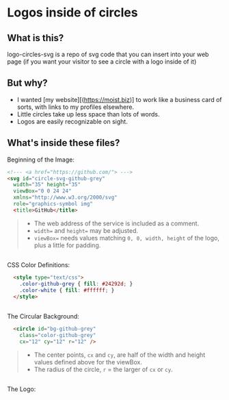 # Logos inside of circles

## What is this?
logo-circles-svg is a repo of svg code that you can insert into your web page (if you want your visitor to see a circle with a logo inside of it)

## But why?
- I wanted [my website][(https://moist.biz)] to work like a business card of sorts, with links to my profiles elsewhere.
- Little circles take up less space than lots of words.
- Logos are easily recognizable on sight.

## What's inside these files?

Beginning of the Image:
```html
<!--- <a href="https://github.com/"> --->
<svg id="circle-svg-github-grey"
  width="35" height="35"
  viewBox="0 0 24 24"
  xmlns="http://www.w3.org/2000/svg"
  role="graphics-symbol img" 
  <title>GitHub</title>
```

> - The web address of the service is included as a comment.
> - `width=` and `height=` may be adjusted.
> - `viewBox=` needs values matching `0, 0, width, height` of the logo, plus a little for padding.

##

CSS Color Definitions:
```html
  <style type="text/css">
    .color-github-grey { fill: #24292d; }
    .color-white { fill: #ffffff; }
  </style>
```

##

The Circular Background:
```html
  <circle id="bg-github-grey"
    class="color-github-grey"
    cx="12" cy="12" r="12" />
```
> - The center points, `cx` and `cy`, are half of the width and height values defined above for the viewBox.
> - The radius of the circle, `r` = the larger of `cx` or `cy`.

##

The Logo:

